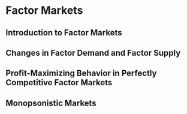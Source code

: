 # Factor Markets

## Introduction to Factor Markets

## Changes in Factor Demand and Factor Supply

## Profit-Maximizing Behavior in Perfectly Competitive Factor Markets

## Monopsonistic Markets

